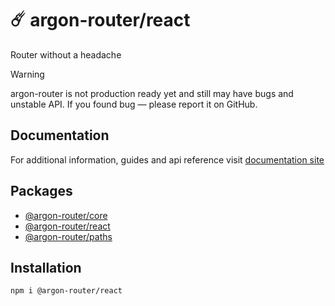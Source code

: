 # ☄️ argon-router/react

Router without a headache

> [!WARNING]
> argon-router is not production ready yet and still may have bugs and unstable API. If you found bug — please report it on GitHub.

## Documentation

For additional information, guides and api reference visit [documentation site](https://movpushmov.dev/argon-router/)

## Packages

- [@argon-router/core](https://www.npmjs.com/package/@argon-router/core)
- [@argon-router/react](https://www.npmjs.com/package/@argon-router/react)
- [@argon-router/paths](https://www.npmjs.com/package/@argon-router/paths)

## Installation

```
npm i @argon-router/react
```
